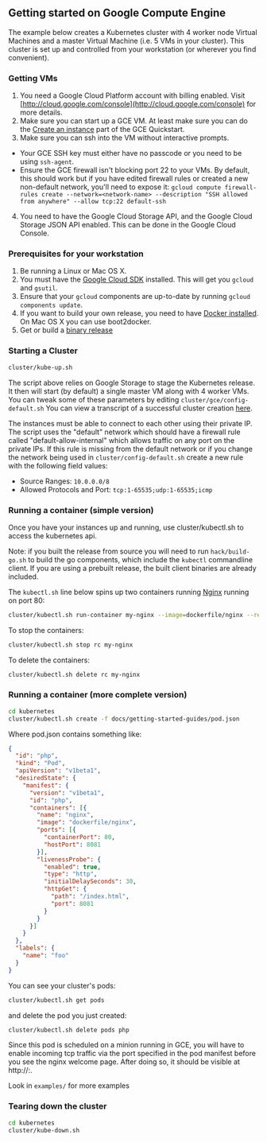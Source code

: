 ## Getting started on Google Compute Engine

The example below creates a Kubernetes cluster with 4 worker node Virtual Machines and a master Virtual Machine (i.e. 5 VMs in your cluster). This cluster is set up and controlled from your workstation (or wherever you find convenient).

### Getting VMs

1. You need a Google Cloud Platform account with billing enabled. Visit
   [http://cloud.google.com/console](http://cloud.google.com/console) for more details.
2. Make sure you can start up a GCE VM.  At least make sure you can do the [Create an instance](https://developers.google.com/compute/docs/quickstart#addvm) part of the GCE Quickstart.
3. Make sure you can ssh into the VM without interactive prompts.
  * Your GCE SSH key must either have no passcode or you need to be using `ssh-agent`.
  * Ensure the GCE firewall isn't blocking port 22 to your VMs.  By default, this should work but if you have edited firewall rules or created a new non-default network, you'll need to expose it: `gcloud compute firewall-rules create --network=<network-name> --description "SSH allowed from anywhere" --allow tcp:22 default-ssh`
4. You need to have the Google Cloud Storage API, and the Google Cloud Storage JSON API enabled. This can be done in the Google Cloud Console.


### Prerequisites for your workstation

1. Be running a Linux or Mac OS X.
2. You must have the [Google Cloud SDK](https://developers.google.com/cloud/sdk/) installed.  This will get you `gcloud` and `gsutil`.
3. Ensure that your `gcloud` components are up-to-date by running `gcloud components update`.
4. If you want to build your own release, you need to have [Docker
installed](https://docs.docker.com/installation/).  On Mac OS X you can use
boot2docker.
5. Get or build a [binary release](binary_release.md)

### Starting a Cluster

```bash
cluster/kube-up.sh
```

The script above relies on Google Storage to stage the Kubernetes release. It
then will start (by default) a single master VM along with 4 worker VMs.  You
can tweak some of these parameters by editing `cluster/gce/config-default.sh`
You can view a transcript of a successful cluster creation
[here](https://gist.github.com/satnam6502/fc689d1b46db9772adea).

The instances must be able to connect to each other using their private IP. The
script uses the "default" network which should have a firewall rule called
"default-allow-internal" which allows traffic on any port on the private IPs.
If this rule is missing from the default network or if you change the network
being used in `cluster/config-default.sh` create a new rule with the following
field values:

* Source Ranges: `10.0.0.0/8`
* Allowed Protocols and Port: `tcp:1-65535;udp:1-65535;icmp`

### Running a container (simple version)

Once you have your instances up and running, use cluster/kubectl.sh to access
the kubernetes api.

Note: if you built the release from source you will need to run `hack/build-go.sh` to
build the go components, which include the `kubectl` commandline client. If you are
using a prebuilt release, the built client binaries are already included.

The `kubectl.sh` line below spins up two containers running
[Nginx](http://nginx.org/en/) running on port 80:

```bash
cluster/kubectl.sh run-container my-nginx --image=dockerfile/nginx --replicas=2 --port=80
```

To stop the containers:

```bash
cluster/kubectl.sh stop rc my-nginx
```

To delete the containers:

```bash
cluster/kubectl.sh delete rc my-nginx
```

### Running a container (more complete version)

```bash
cd kubernetes
cluster/kubectl.sh create -f docs/getting-started-guides/pod.json
```

Where pod.json contains something like:

```json
{
  "id": "php",
  "kind": "Pod",
  "apiVersion": "v1beta1",
  "desiredState": {
    "manifest": {
      "version": "v1beta1",
      "id": "php",
      "containers": [{
        "name": "nginx",
        "image": "dockerfile/nginx",
        "ports": [{
          "containerPort": 80,
          "hostPort": 8081
        }],
        "livenessProbe": {
          "enabled": true,
          "type": "http",
          "initialDelaySeconds": 30,
          "httpGet": {
            "path": "/index.html",
            "port": 8081
          }
        }
      }]
    }
  },
  "labels": {
    "name": "foo"
  }
}
```

You can see your cluster's pods:

```bash
cluster/kubectl.sh get pods
```

and delete the pod you just created:

```bash
cluster/kubectl.sh delete pods php
```

Since this pod is scheduled on a minion running in GCE, you will have to enable incoming tcp traffic via the port specified in the
pod manifest before you see the nginx welcome page. After doing so, it should be visible at http://<external ip of minion running nginx>:<port from manifest>.

Look in `examples/` for more examples

### Tearing down the cluster
```bash
cd kubernetes
cluster/kube-down.sh
```
